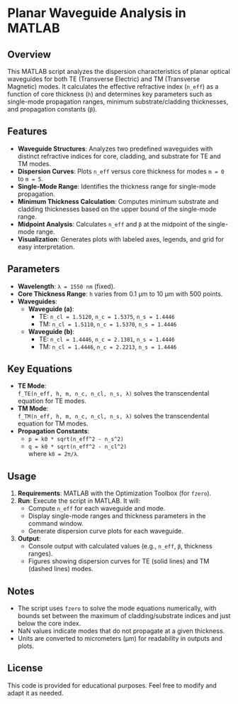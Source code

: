 # Planar Waveguide Analysis in MATLAB

## Overview

This MATLAB script analyzes the dispersion characteristics of planar optical waveguides for both TE (Transverse Electric) and TM (Transverse Magnetic) modes. It calculates the effective refractive index (`n_eff`) as a function of core thickness (`h`) and determines key parameters such as single-mode propagation ranges, minimum substrate/cladding thicknesses, and propagation constants (`β`).

## Features

- **Waveguide Structures**: Analyzes two predefined waveguides with distinct refractive indices for core, cladding, and substrate for TE and TM modes.
- **Dispersion Curves**: Plots `n_eff` versus core thickness for modes `m = 0` to `m = 5`.
- **Single-Mode Range**: Identifies the thickness range for single-mode propagation.
- **Minimum Thickness Calculation**: Computes minimum substrate and cladding thicknesses based on the upper bound of the single-mode range.
- **Midpoint Analysis**: Calculates `n_eff` and `β` at the midpoint of the single-mode range.
- **Visualization**: Generates plots with labeled axes, legends, and grid for easy interpretation.

## Parameters

- **Wavelength**: `λ = 1550 nm` (fixed).
- **Core Thickness Range**: `h` varies from 0.1 µm to 10 µm with 500 points.
- **Waveguides**:
  - **Waveguide (a)**:
    - TE: `n_cl = 1.5120`, `n_c = 1.5375`, `n_s = 1.4446`
    - TM: `n_cl = 1.5110`, `n_c = 1.5370`, `n_s = 1.4446`
  - **Waveguide (b)**:
    - TE: `n_cl = 1.4446`, `n_c = 2.1381`, `n_s = 1.4446`
    - TM: `n_cl = 1.4446`, `n_c = 2.2213`, `n_s = 1.4446`

## Key Equations

- **TE Mode**:  
  `f_TE(n_eff, h, m, n_c, n_cl, n_s, λ)` solves the transcendental equation for TE modes.
- **TM Mode**:  
  `f_TM(n_eff, h, m, n_c, n_cl, n_s, λ)` solves the transcendental equation for TM modes.
- **Propagation Constants**:  
  - `p = k0 * sqrt(n_eff^2 - n_s^2)`  
  - `q = k0 * sqrt(n_eff^2 - n_cl^2)`  
  where `k0 = 2π/λ`.

## Usage

1. **Requirements**: MATLAB with the Optimization Toolbox (for `fzero`).
2. **Run**: Execute the script in MATLAB. It will:
   - Compute `n_eff` for each waveguide and mode.
   - Display single-mode ranges and thickness parameters in the command window.
   - Generate dispersion curve plots for each waveguide.
3. **Output**:
   - Console output with calculated values (e.g., `n_eff`, `β`, thickness ranges).
   - Figures showing dispersion curves for TE (solid lines) and TM (dashed lines) modes.

## Notes

- The script uses `fzero` to solve the mode equations numerically, with bounds set between the maximum of cladding/substrate indices and just below the core index.
- NaN values indicate modes that do not propagate at a given thickness.
- Units are converted to micrometers (µm) for readability in outputs and plots.

## License

This code is provided for educational purposes. Feel free to modify and adapt it as needed.
